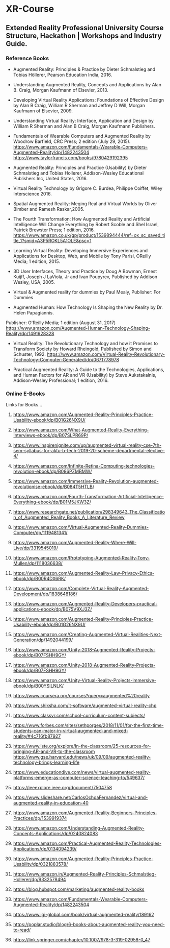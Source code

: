 # XR-Course

## Extended Reality Professional University Course Structure, Hackathon | Workshops and Industry Guide.

### Reference Books

- Augmented Reality: Principles & Practice by Dieter Schmalstieg and Tobias Höllerer, Pearson Education India, 2016.


- Understanding Augmented Reality, Concepts and Applications by Alan B. Craig, Morgan Kaufmann of Elsevier, 2013.


- Developing Virtual Reality Applications: Foundations of Effective Design by Alan B Craig, William R Sherman and Jeffrey D Will, Morgan Kaufmann of Elsevier, 2009.


- Understanding Virtual Reality: Interface, Application and Design by William R Sherman and Alan B Craig, Morgan Kaufmann Publishers.


- Fundamentals of Wearable Computers and Augmented Reality by Woodrow Barfield, CRC Press; 2 edition (July 29, 2015).
https://www.amazon.com/Fundamentals-Wearable-Computers-Augmented-Reality/dp/1482243504
https://www.taylorfrancis.com/books/9780429192395


- Augmented Reality: Principles and Practice (Usability) by Dieter Schmalstieg and Tobias Hollerer,
Addison-Wesley Educational Publishers Inc, United States, 2016.


- Virtual Reality Technology by Grigore C. Burdea, Philippe Coiffet, Wiley Interscience 2016.


- Spatial Augmented Reality: Meging Real and Virtual Worlds by Oliver Bimber and Ramesh Raskar,2005.


- The Fourth Transformation: How Augmented Reality and Artificial Intelligence Will Change Everything by Robert Scoble and Shel Israel, Patrick Brewster Press; 1 edition, 2016.
https://www.amazon.co.uk/gp/product/1539894444/ref=ox_sc_saved_title_1?smid=A3P5ROKL5A1OLE&psc=1


- Learning Virtual Reality: Developing Immersive Experiences and Applications for Desktop, Web, and Mobile by Tony Parisi, OReilly Media; 1 edition, 2015.


- 3D User Interfaces, Theory and Practice by Doug A Bowman, Ernest Kuijff, Joseph J LaViola, Jr and Ivan Poupyrev, Published by Addison Wesley, USA, 2005.


- Virtual & Augmented reality for dummies by Paul Mealy, Publisher: For Dummies


- Augmented Human: How Technology Is Shaping the New Reality by Dr. Helen Papagiannis.

Publisher: O'Reilly Media; 1 edition (August 31, 2017)
https://www.amazon.com/Augmented-Human-Technology-Shaping-Reality/dp/1491928328


- Virtual Reality: The Revolutionary Technology and how it Promises to Transform Society by Howard Rheingold, Published by Simon and Schuster, 1992.
https://www.amazon.com/Virtual-Reality-Revolutionary-Technology-Computer-Generated/dp/0671778978


- Practical Augmented Reality: A Guide to the Technologies, Applications, and Human Factors for AR and VR (Usability) by Steve Aukstakalnis, Addison-Wesley Professional; 1 edition, 2016.

### Online E-Books

Links for Books...

1. https://www.amazon.com/Augmented-Reality-Principles-Practice-Usability-ebook/dp/B01G26NX9U/

2. https://www.amazon.com/What-Augmented-Reality-Everything-Interviews-ebook/dp/B07SLPR69P/

3. https://www.inspirenignite.com/up/augmented-virtual-reality-cse-7th-sem-syllabus-for-aktu-b-tech-2019-20-scheme-departmental-elective-4/

4. https://www.amazon.com/Infinite-Retina-Computing-technologies-revolution-ebook/dp/B086PZMBMW/

5. https://www.amazon.com/Immersive-Reality-Revolution-augmented-revolutionise-ebook/dp/B084T5HTLB/

6. https://www.amazon.com/Fourth-Transformation-Artificial-Intelligence-Everything-ebook/dp/B01M5JKW3Z/

7. https://www.researchgate.net/publication/298349643_The_Classification_of_Augmented_Reality_Books_A_Literature_Review

8. https://www.amazon.com/Virtual-Augmented-Reality-Dummies-Computer/dp/1119481341/

9. https://www.amazon.com/Augmented-Reality-Where-Will-Live/dp/3319545019/

10. https://www.amazon.com/Prototyping-Augmented-Reality-Tony-Mullen/dp/1118036638/

11. https://www.amazon.com/Augmented-Reality-Law-Privacy-Ethics-ebook/dp/B00R4DX6RK/

12. https://www.amazon.com/Complete-Virtual-Reality-Augmented-Development/dp/1838648186/

13. https://www.amazon.com/Augmented-Reality-Developers-practical-applications-ebook/dp/B075V9XJ3Z/

14. https://www.amazon.com/Augmented-Reality-Principles-Practice-Usability-ebook/dp/B01G26NX9U/

15. https://www.amazon.com/Creating-Augmented-Virtual-Realities-Next-Generation/dp/1492044199/

16. https://www.amazon.com/Unity-2018-Augmented-Reality-Projects-ebook/dp/B07FSHH9GY/

17. https://www.amazon.com/Unity-2018-Augmented-Reality-Projects-ebook/dp/B07FSHH9GY/

18. https://www.amazon.com/Unity-Virtual-Reality-Projects-immersive-ebook/dp/B00YSILNLK/

19. https://www.coursera.org/courses?query=augmented%20reality

20. https://www.shiksha.com/it-software/augmented-virtual-reality-chp

21. https://www.classvr.com/school-curriculum-content-subjects/

22. https://www.forbes.com/sites/sethporges/2018/11/01/for-the-first-time-students-can-major-in-virtual-augmented-and-mixed-reality/#4c716fb87927

23. https://www.iste.org/explore/In-the-classroom/25-resources-for-bringing-AR-and-VR-to-the-classroom
https://www.gse.harvard.edu/news/uk/09/09/augmented-reality-technology-brings-learning-life

24. https://www.educationdive.com/news/virtual-augmented-reality-platforms-emerge-as-computer-science-teaching-to/549637/

25. https://ieeexplore.ieee.org/document/7504758

26. https://www.slideshare.net/CarlosOchoaFernandez/virtual-and-augmented-reality-in-education-40

27. https://www.amazon.com/Augmented-Reality-Beginners-Principles-Practices/dp/1539919374

28. https://www.amazon.com/Understanding-Augmented-Reality-Concepts-Applications/dp/0240824083

29. https://www.amazon.com/Practical-Augmented-Reality-Technologies-Applications/dp/0134094239/

30. https://www.amazon.com/Augmented-Reality-Principles-Practice-Usability/dp/0321883578/

31. https://www.amazon.in/Augmented-Reality-Principles-Schmalstieg-Hollerer/dp/9332578494

32. https://blog.hubspot.com/marketing/augmented-reality-books

33. https://www.amazon.com/Fundamentals-Wearable-Computers-Augmented-Reality/dp/1482243504

34. https://www.igi-global.com/book/virtual-augmented-reality/189162

35. https://poplar.studio/blog/6-books-about-augmented-reality-you-need-to-read/

36. https://link.springer.com/chapter/10.1007/978-3-319-02958-0_47